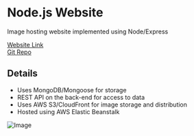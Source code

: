 # Node.js Website
Image hosting website implemented using Node/Express  

[Website Link](https://fathomless-wave-52759.herokuapp.com)  
[Git Repo](https://github.com/grepsedawkcat/nodejs_website)  

## Details
* Uses MongoDB/Mongoose for storage
* REST API on the back-end for access to data
* Uses AWS S3/CloudFront for image storage and distribution
* Hosted using AWS Elastic Beanstalk

![Image](https://raw.githubusercontent.com/grepsedawkcat/nodejs_website/main/Untitled.png)
